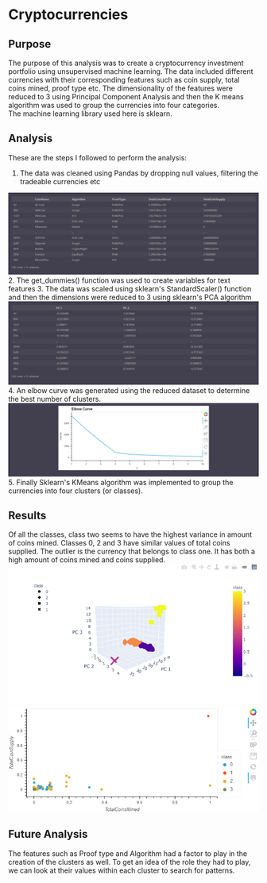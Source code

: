# Cryptocurrencies
## Purpose
The purpose of this analysis was to create a cryptocurrency investment portfolio using unsupervised machine learning. The data included different currencies with their corresponding features such as coin supply, total coins mined, proof type etc. The dimensionality of the features were reduced to 3 using Principal Component Analysis and then the K means algorithm was used to group the currencies into four categories.  
The machine learning library used here is sklearn.

## Analysis
These are the steps I followed to perform the analysis:
 1. The data was cleaned using Pandas by dropping null values, filtering the tradeable currencies etc 
  <img src = "https://github.com/Kee2u/Cryptocurrencies/blob/main/Pictures/clean_data.PNG?raw=true">
 2. The get_dummies() function was used to create variables for text features
 3. The data was scaled using sklearn's StandardScaler() function and then the dimensions were reduced to 3 using sklearn's PCA algorithm
  <img src = "https://github.com/Kee2u/Cryptocurrencies/blob/main/Pictures/PCA.PNG?raw=true">
 4. An elbow curve was generated using the reduced dataset to determine the best number of clusters.
  <img src = "https://github.com/Kee2u/Cryptocurrencies/blob/main/Pictures/elbow_curve.PNG?raw=true">
 5. Finally Sklearn's KMeans algorithm was implemented to group the currencies into four clusters (or classes).

## Results
Of all the classes, class two seems to have the highest variance in amount of coins mined. Classes 0, 2 and 3 have similar values of total coins supplied. The outlier is the currency that belongs to class one. It has both a high amount of coins mined and coins supplied. 
<img src = "https://github.com/Kee2u/Cryptocurrencies/blob/main/Pictures/3Dplot.PNG?raw=true" width = "800">
<img src = "https://github.com/Kee2u/Cryptocurrencies/blob/main/Pictures/2Dplot.PNG?raw=true" width = "800">
## Future Analysis 
The features such as Proof type and Algorithm had a factor to play in the creation of the clusters as well. To get an idea of the role they had to play, we can look at their values within each cluster to search for patterns.

